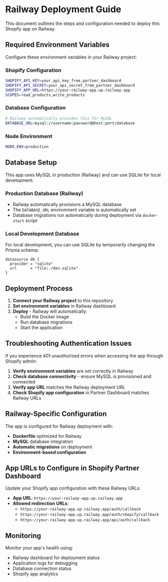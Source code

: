 # Railway Deployment Guide

This document outlines the steps and configuration needed to deploy this Shopify app on Railway.

## Required Environment Variables

Configure these environment variables in your Railway project:

### Shopify Configuration
```bash
SHOPIFY_API_KEY=your_api_key_from_partner_dashboard
SHOPIFY_API_SECRET=your_api_secret_from_partner_dashboard  
SHOPIFY_APP_URL=https://your-railway-app.up.railway.app
SCOPES=read_products,write_products
```

### Database Configuration
```bash
# Railway automatically provides this for MySQL
DATABASE_URL=mysql://username:password@host:port/database
```

### Node Environment
```bash
NODE_ENV=production
```

## Database Setup

This app uses MySQL in production (Railway) and can use SQLite for local development.

### Production Database (Railway)
- Railway automatically provisions a MySQL database
- The `DATABASE_URL` environment variable is automatically set
- Database migrations run automatically during deployment via `docker-start` script

### Local Development Database  
For local development, you can use SQLite by temporarily changing the Prisma schema:
```prisma
datasource db {
  provider = "sqlite"
  url      = "file:./dev.sqlite"
}
```

## Deployment Process

1. **Connect your Railway project** to this repository
2. **Set environment variables** in Railway dashboard
3. **Deploy** - Railway will automatically:
   - Build the Docker image
   - Run database migrations
   - Start the application

## Troubleshooting Authentication Issues

If you experience 401 unauthorized errors when accessing the app through Shopify admin:

1. **Verify environment variables** are set correctly in Railway
2. **Check database connectivity** - ensure MySQL is provisioned and connected
3. **Verify app URL** matches the Railway deployment URL
4. **Check Shopify app configuration** in Partner Dashboard matches Railway URLs

## Railway-Specific Configuration

The app is configured for Railway deployment with:
- **Dockerfile** optimized for Railway
- **MySQL** database integration
- **Automatic migrations** on deployment
- **Environment-based configuration**

## App URLs to Configure in Shopify Partner Dashboard

Update your Shopify app configuration with these Railway URLs:

- **App URL**: `https://your-railway-app.up.railway.app`
- **Allowed redirection URLs**:
  - `https://your-railway-app.up.railway.app/auth/callback`
  - `https://your-railway-app.up.railway.app/auth/shopify/callback`
  - `https://your-railway-app.up.railway.app/api/auth/callback`

## Monitoring

Monitor your app's health using:
- Railway dashboard for deployment status
- Application logs for debugging
- Database connection status
- Shopify app analytics
